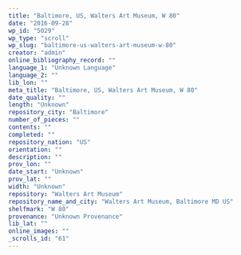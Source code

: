 ```yaml
---
title: "Baltimore, US, Walters Art Museum, W 80"
date: "2016-09-28"
wp_id: "5029"
wp_type: "scroll"
wp_slug: "baltimore-us-walters-art-museum-w-80"
creator: "admin"
online_bibliography_record: ""
language_1: "Unknown Language"
language_2: ""
lib_lon: ""
meta_title: "Baltimore, US, Walters Art Museum, W 80"
date_quality: ""
length: "Unknown"
repository_city: "Baltimore"
number_of_pieces: ""
contents: ""
completed: ""
repository_nation: "US"
orientation: ""
description: ""
prov_lon: ""
date_start: "Unknown"
prov_lat: ""
width: "Unknown"
repository: "Walters Art Museum"
repository_name_and_city: "Walters Art Museum, Baltimore MD US"
shelfmark: "W 80"
provenance: "Unknown Provenance"
lib_lat: ""
online_images: ""
_scrolls_id: "61"
---
```



